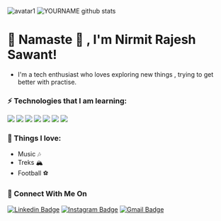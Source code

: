 
![avatar1](https://user-images.githubusercontent.com/45462725/88569389-ffc42c00-d057-11ea-806a-ed903aa28087.gif)  ![YOURNAME github stats](https://github-readme-stats.vercel.app/api?username=NirmitSawant&show_icons=true&hide_border=true) 

# 🙏 Namaste 🙏 , I'm Nirmit Rajesh Sawant!
- I'm a tech enthusiast who loves exploring new things , trying to get better with practise.

### ⚡ Technologies that I am learning:                                 
<img src="https://img.shields.io/badge/Flutter%20-%2314354C.svg?&style=for-the-badge&logo=Flutter&logoColor=white" />  <img src="https://img.shields.io/badge/dart-%230175C2.svg?&style=for-the-badge&logo=dart&logoColor=white"/>   <img src="https://img.shields.io/badge/html5%20-%23039BE5.svg?&style=for-the-badge&logo=html5"/>  <img src="https://img.shields.io/badge/python%20-%EE82EEC.svg?&style=for-the-badge&logo=python&logoColor=white"/>  <img src="https://img.shields.io/badge/c%20-%23FFFC00.svg?&style=for-the-badge&logo=c&logoColor=black"/>  <img src="https://img.shields.io/badge/css3-%23FF9900.svg?&style=for-the-badge&logo=css3&logoColor=black"/>  <img src="https://img.shields.io/badge/bootstrap%20-%23D42029.svg?&style=for-the-badge&logo=bootstrap&logoColor=white"/>

### 🖤 Things I love:
- Music 🎶
- Treks 🏔
- Football ⚽️

### 🚀 Connect With Me On
[![Linkedin Badge](https://img.shields.io/badge/%20-NirmitSawant-blue?style=flat-square&logo=Linkedin&logoColor=white&link=https://www.linkedin.com/in/nirmit-sawant/)](https://www.linkedin.com/in/nirmit-sawant/)
[![Instagram Badge](https://img.shields.io/badge/%20-NirmitSawant-ff69b4?style=flat-square&logo=Instagram&logoColor=white&link=https://www.instagram.com/SawantNirmit/)](https://www.instagram.com/SawantNirmit/)
[![Gmail Badge](https://img.shields.io/badge/-sawantnirmit-d14836?style=flat-square&logo=Gmail&logoColor=white&link=mailto:sawantnirmit@gmail.com)](mailto:sawantnirmit@gmail.com)
